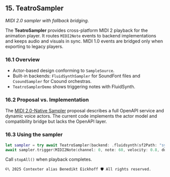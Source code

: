## 15. TeatroSampler

_MIDI 2.0 sampler with fallback bridging._

The **TeatroSampler** provides cross-platform MIDI 2 playback for the animation player. It routes `MIDI2Note` events to backend implementations and keeps audio and visuals in sync.
MIDI 1.0 events are bridged only when exporting to legacy players.

### 16.1 Overview
- Actor-based design conforming to `SampleSource`.
- Built-in backends: `FluidSynthSampler` for SoundFont files and `CsoundSampler` for Csound orchestras.
- `TeatroSamplerDemo` shows triggering notes with FluidSynth.

### 16.2 Proposal vs. Implementation
The [MIDI 2.0-Native Sampler](../Proposals/🎼%20Proposal%20MIDI%202.0-Native%20Sampler%20for%20the%20FountainAI%20Teatro.md) proposal describes a full OpenAPI service and dynamic voice actors. The current code implements the actor model and compatibility bridge but lacks the OpenAPI layer.

### 16.3 Using the sampler

```swift
let sampler = try await TeatroSampler(backend: .fluidsynth(sf2Path: "synth.sf2"))
await sampler.trigger(MIDI2Note(channel: 0, note: 60, velocity: 0.8, duration: 1.0))
```

Call `stopAll()` when playback completes.

````text
©\ 2025 Contexter alias Benedikt Eickhoff 🛡️ All rights reserved.
````
